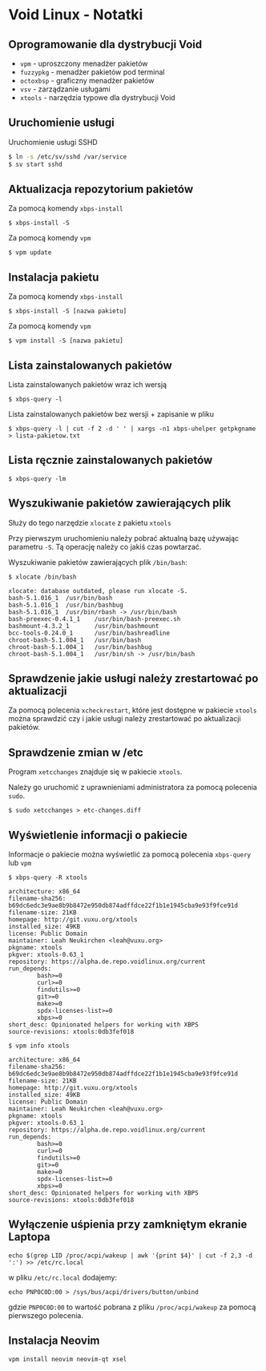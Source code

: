 # Void Linux - Notatki

## Oprogramowanie dla dystrybucji Void

- `vpm` - uproszczony menadżer pakietów
- `fuzzypkg` - menadżer pakietów pod terminal
- `octoxbsp` - graficzny menadżer pakietów
- `vsv` - zarządzanie usługami
- `xtools` - narzędzia typowe dla dystrybucji Void

## Uruchomienie usługi

Uruchomienie usługi SSHD

```bash
$ ln -s /etc/sv/sshd /var/service
$ sv start sshd
```

## Aktualizacja repozytorium pakietów

Za pomocą komendy `xbps-install`

```
$ xbps-install -S
```

Za pomocą komendy `vpm`

```
$ vpm update
```

## Instalacja pakietu

Za pomocą komendy `xbps-install`

```
$ xbps-install -S [nazwa pakietu]
```

Za pomocą komendy `vpm`

```
$ vpm install -S [nazwa pakietu]
```

## Lista zainstalowanych pakietów

Lista zainstalowanych pakietów wraz ich wersją

```
$ xbps-query -l
```

Lista zainstalowanych pakietów bez wersji + zapisanie w pliku

```
$ xbps-query -l | cut -f 2 -d ' ' | xargs -n1 xbps-uhelper getpkgname > lista-pakietow.txt
```

## Lista ręcznie zainstalowanych pakietów

```
$ xbps-query -lm
```

## Wyszukiwanie pakietów zawierających plik

Służy do tego narzędzie `xlocate` z pakietu `xtools`

Przy pierwszym uruchomieniu należy pobrać aktualną bazę używając parametru `-S`.
Tą operację należy co jakiś czas powtarzać.

Wyszukiwanie pakietów zawierających plik `/bin/bash`:

```
$ xlocate /bin/bash

xlocate: database outdated, please run xlocate -S.
bash-5.1.016_1  /usr/bin/bash
bash-5.1.016_1  /usr/bin/bashbug
bash-5.1.016_1  /usr/bin/rbash -> /usr/bin/bash
bash-preexec-0.4.1_1    /usr/bin/bash-preexec.sh
bashmount-4.3.2_1       /usr/bin/bashmount
bcc-tools-0.24.0_1      /usr/bin/bashreadline
chroot-bash-5.1.004_1   /usr/bin/bash
chroot-bash-5.1.004_1   /usr/bin/bashbug
chroot-bash-5.1.004_1   /usr/bin/sh -> /usr/bin/bash
```

## Sprawdzenie jakie usługi należy zrestartować po aktualizacji

Za pomocą polecenia `xcheckrestart`, które jest dostępne w pakiecie `xtools`
można sprawdzić czy i jakie usługi należy zrestartować po aktualizacji pakietów.

## Sprawdzenie zmian w /etc

Program `xetcchanges` znajduje się w pakiecie `xtools`.

Należy go uruchomić z uprawnieniami administratora za pomocą polecenia `sudo`.

```
$ sudo xetcchanges > etc-changes.diff
```

## Wyświetlenie informacji o pakiecie

Informacje o pakiecie można wyświetlić za pomocą polecenia `xbps-query` lub `vpm`

```
$ xbps-query -R xtools

architecture: x86_64
filename-sha256: b69dc6edc3e9ae8b9b8472e950db874adffdce22f1b1e1945cba9e93f9fce91d
filename-size: 21KB
homepage: http://git.vuxu.org/xtools
installed_size: 49KB
license: Public Domain
maintainer: Leah Neukirchen <leah@vuxu.org>
pkgname: xtools
pkgver: xtools-0.63_1
repository: https://alpha.de.repo.voidlinux.org/current
run_depends:
        bash>=0
        curl>=0
        findutils>=0
        git>=0
        make>=0
        spdx-licenses-list>=0
        xbps>=0
short_desc: Opinionated helpers for working with XBPS
source-revisions: xtools:0db3fef018
```

```
$ vpm info xtools

architecture: x86_64
filename-sha256: b69dc6edc3e9ae8b9b8472e950db874adffdce22f1b1e1945cba9e93f9fce91d
filename-size: 21KB
homepage: http://git.vuxu.org/xtools
installed_size: 49KB
license: Public Domain
maintainer: Leah Neukirchen <leah@vuxu.org>
pkgname: xtools
pkgver: xtools-0.63_1
repository: https://alpha.de.repo.voidlinux.org/current
run_depends:
        bash>=0
        curl>=0
        findutils>=0
        git>=0
        make>=0
        spdx-licenses-list>=0
        xbps>=0
short_desc: Opinionated helpers for working with XBPS
source-revisions: xtools:0db3fef018
```

## Wyłączenie uśpienia przy zamkniętym ekranie Laptopa

```
echo $(grep LID /proc/acpi/wakeup | awk '{print $4}' | cut -f 2,3 -d ':') >> /etc/rc.local
```

w pliku `/etc/rc.local` dodajemy:

```
echo PNP0C0D:00 > /sys/bus/acpi/drivers/button/unbind
```

gdzie `PNP0C0D:00` to wartość pobrana z pliku `/proc/acpi/wakeup` za pomocą pierwszego polecenia.

## Instalacja Neovim

```
vpm install neovim neovim-qt xsel
```
